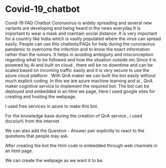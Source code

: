 # Covid-19_chatbot
Covid-19 FAQ Chatbot
Coronavirus is widely spreading and  several new variants are developing and being heard in the news everyday.It is important to wear a mask and maintain social distance .It is very important for a country like India which is vastly populated where the virus can spread easily. People can use this chatbots/FAQs for help during the coronavirus pandemic to overcome the infection and to know the exact information rather than the rumors. It helps in avoiding ambiguity and misconception regarding what to be followed and how the situation outside etc.Since it is powered by Ai and built on cloud , there will be no downtime and can be scaled based  on incoming traffic easily and it is very secure to use the azure cloud platform . With QnA maker we can built the bot easily without much explicit coding.
In this we are azure machine learning and ai , QnA maker cognitive service to implement the required bot.
The bot can be deployed and embedded in an html we page, Here I used google sites for creating and hosting the webpage.



I used free services in azure to make this bot.

For the knowledge base during the creation of QnA service , i used docs(url) from the internet.

We can also add the Question - Answer pair explicitly to react to the questions that people may ask.


After creating the bot the html code is embedded through web channels in an html page.


We can create the webpage as we want it to be.
